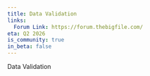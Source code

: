 ```yaml
---
title: Data Validation
links:
  Forum Link: https://forum.thebigfile.com/
eta: Q2 2026
is_community: true
in_beta: false
---
```


Data Validation